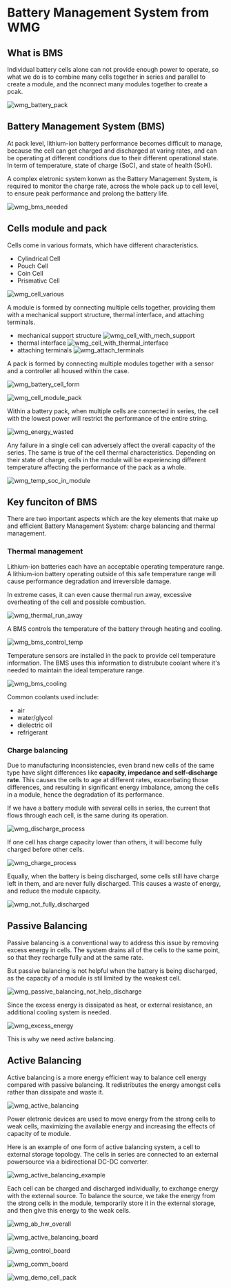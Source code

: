 # Battery Management System from WMG

## What is BMS

Individual battery cells alone can not provide enough power to operate, so what we do is to combine many cells together in series and parallel to create a module, and the nconnect many modules together to create a pcak.

![wmg_battery_pack](./images/wmg_battery_pack.png)

## Battery Management System (BMS)

At pack level, lithium-ion battery performance becomes difficult to manage, because the cell can get charged and discharged at varing rates, and can be operating at different conditions due to their different operational state. In term of temperature, state of charge (SoC), and state of health (SoH).

A complex eletronic system konwn as the Battery Management System, is required to monitor the charge rate, across the whole pack up to cell level, to ensure peak performance and prolong the battery life.

![wmg_bms_needed](./images/wmg_bms_needed.png)

## Cells module and pack

Cells come in various formats, which have different characteristics.

- Cylindrical Cell
- Pouch Cell
- Coin Cell
- Prismativc Cell

![wmg_cell_various](./images/wmg_cell_various.png)

A module is formed by connecting multiple cells together, providing them with a mechanical support structure, thermal interface, and attaching terminals.

- mechanical support structure
  ![wmg_cell_with_mech_support](./images/wmg_cell_with_mech_support.png)
- thermal interface
  ![wmg_cell_with_thermal_interface](./images/wmg_cell_with_thermal_interface.png)
- attaching terminals
  ![wmg_attach_terminals](./images/wmg_attach_terminals.png)

A pack is formed by connecting multiple modules together with a sensor and a controller all housed within the case.

![wmg_battery_cell_form](./images/wmg_battery_cell_form.png)

![wmg_cell_module_pack](./images/wmg_cell_module_pack.png)

Within a battery pack, when multiple cells are connected in series, the cell with the lowest power will restrict the performance of the entire string.

![wmg_energy_wasted](./images/wmg_energy_wasted.png)

Any failure in a single cell can adversely affect the overall capacity of the series. The same is true of the cell thermal characteristics. Depending on their state of charge, cells in the module will be experiencing different temperature affecting the performance of the pack as a whole.

![wmg_temp_soc_in_module](./images/wmg_temp_soc_in_module.png)

## Key funciton of BMS

There are two important aspects which are the key elements that make up and efficient Battery Management System: charge balancing and thermal management.

### Thermal management

Lithium-ion batteries each have an acceptable operating temperature range. A lithium-ion battery operating outside of this safe temperature range will cause performance degradation and irreversible damage.

In extreme cases, it can even cause thermal run away, excessive overheating of the cell and possible combustion.

![wmg_thermal_run_away](./images/wmg_thermal_run_away.png)

A BMS controls the temperature of the battery through heating and cooling.

![wmg_bms_control_temp](./images/wmg_bms_control_temp.png)

Temperature sensors are installed in the pack to provide cell temperature information. The BMS uses this information to distrubute coolant where it's needed to maintain the ideal temperature range.

![wmg_bms_cooling](./images/wmg_bms_cooling.png)

Common coolants used include:

- air
- water/glycol
- dielectric oil
- refrigerant

### Charge balancing

Due to manufacturing inconsistencies, even brand new cells of the same type have slight differences like **capacity, impedance and self-discharge rate**. This causes the cells to age at different rates, exacerbating those differences, and resulting in significant energy imbalance, among the cells in a module, hence the degradation of its performance.

If we have a battery module with several cells in series, the current that flows through each cell, is the same during its operation.

![wmg_discharge_process](./images/wmg_discharge_process.png)

If one cell has charge capacity lower than others, it will become fully charged before other cells.

![wmg_charge_process](./images/wmg_charge_process.png)

Equally, when the battery is being discharged, some cells still have charge left in them, and are never fully discharged. This causes a waste of energy, and reduce the module capacity.

![wmg_not_fully_discharged](./images/wmg_not_fully_discharged.png)

## Passive Balancing

Passive balancing is a conventional way to address this issue by removing excess energy in cells. The system drains all of the cells to the same point, so that they recharge fully and at the same rate.

But passive balancing is not helpful when the battery is being discharged, as the capacity of a module is stil limited by the weakest cell.

![wmg_passive_balancing_not_help_discharge](./images/wmg_passive_balancing_not_help_discharge.png)

Since the excess energy is dissipated as heat, or external resistance, an additional cooling system is needed.

![wmg_excess_energy](./images/wmg_excess_energy.png)

This is why we need active balancing.

## Active Balancing

Active balancing is a more energy efficient way to balance cell energy compared with passive balancing. It redistributes the energy amongst cells rather than dissipate and waste it.

![wmg_active_balancing](./images/wmg_active_balancing.png)

Power eletronic devices are used to move energy from the strong cells to weak cells, maximizing the available energy and increasing the effects of capacity of te module.

Here is an example of one form of active balancing system, a cell to external storage topology. The cells in series are connected to an external powersource via a bidirectional DC-DC converter.

![wmg_active_balancing_example](./images/wmg_active_balancing_example.png)

Each cell can be charged and discharged individually, to exchange energy with the external source. To balance the source, we take the energy from the strong cells in the module, temporarily store it in the external storage, and then give this energy to the weak cells.

![wmg_ab_hw_overall](./images/wmg_ab_hw_overall.png)

![wmg_active_balancing_board](./images/wmg_active_balancing_board.png)

![wmg_control_board](./images/wmg_control_board.png)

![wmg_comm_board](./images/wmg_comm_board.png)

![wmg_demo_cell_pack](./images/wmg_demo_cell_pack.png)
